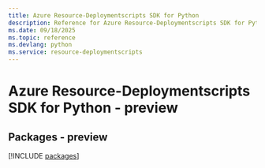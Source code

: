 ```yaml
---
title: Azure Resource-Deploymentscripts SDK for Python
description: Reference for Azure Resource-Deploymentscripts SDK for Python
ms.date: 09/18/2025
ms.topic: reference
ms.devlang: python
ms.service: resource-deploymentscripts
---
```

# Azure Resource-Deploymentscripts SDK for Python - preview
## Packages - preview
[!INCLUDE [packages](resource-deploymentscripts-index.md)]